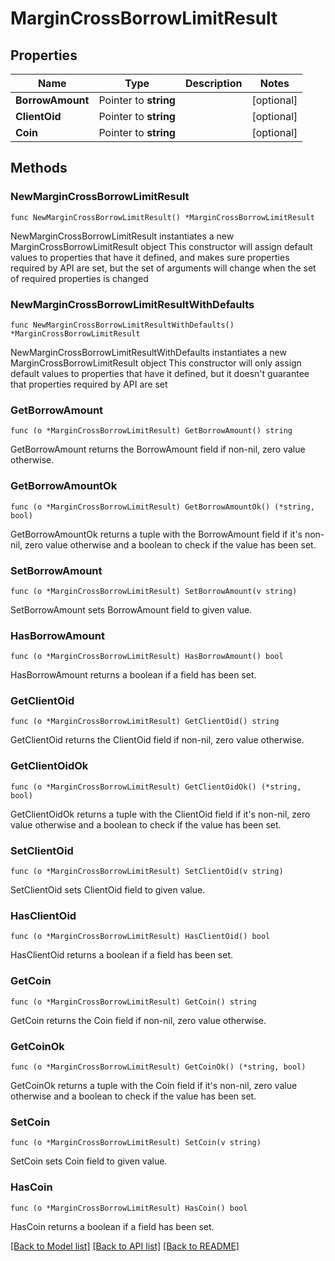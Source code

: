 # MarginCrossBorrowLimitResult

## Properties

Name | Type | Description | Notes
------------ | ------------- | ------------- | -------------
**BorrowAmount** | Pointer to **string** |  | [optional] 
**ClientOid** | Pointer to **string** |  | [optional] 
**Coin** | Pointer to **string** |  | [optional] 

## Methods

### NewMarginCrossBorrowLimitResult

`func NewMarginCrossBorrowLimitResult() *MarginCrossBorrowLimitResult`

NewMarginCrossBorrowLimitResult instantiates a new MarginCrossBorrowLimitResult object
This constructor will assign default values to properties that have it defined,
and makes sure properties required by API are set, but the set of arguments
will change when the set of required properties is changed

### NewMarginCrossBorrowLimitResultWithDefaults

`func NewMarginCrossBorrowLimitResultWithDefaults() *MarginCrossBorrowLimitResult`

NewMarginCrossBorrowLimitResultWithDefaults instantiates a new MarginCrossBorrowLimitResult object
This constructor will only assign default values to properties that have it defined,
but it doesn't guarantee that properties required by API are set

### GetBorrowAmount

`func (o *MarginCrossBorrowLimitResult) GetBorrowAmount() string`

GetBorrowAmount returns the BorrowAmount field if non-nil, zero value otherwise.

### GetBorrowAmountOk

`func (o *MarginCrossBorrowLimitResult) GetBorrowAmountOk() (*string, bool)`

GetBorrowAmountOk returns a tuple with the BorrowAmount field if it's non-nil, zero value otherwise
and a boolean to check if the value has been set.

### SetBorrowAmount

`func (o *MarginCrossBorrowLimitResult) SetBorrowAmount(v string)`

SetBorrowAmount sets BorrowAmount field to given value.

### HasBorrowAmount

`func (o *MarginCrossBorrowLimitResult) HasBorrowAmount() bool`

HasBorrowAmount returns a boolean if a field has been set.

### GetClientOid

`func (o *MarginCrossBorrowLimitResult) GetClientOid() string`

GetClientOid returns the ClientOid field if non-nil, zero value otherwise.

### GetClientOidOk

`func (o *MarginCrossBorrowLimitResult) GetClientOidOk() (*string, bool)`

GetClientOidOk returns a tuple with the ClientOid field if it's non-nil, zero value otherwise
and a boolean to check if the value has been set.

### SetClientOid

`func (o *MarginCrossBorrowLimitResult) SetClientOid(v string)`

SetClientOid sets ClientOid field to given value.

### HasClientOid

`func (o *MarginCrossBorrowLimitResult) HasClientOid() bool`

HasClientOid returns a boolean if a field has been set.

### GetCoin

`func (o *MarginCrossBorrowLimitResult) GetCoin() string`

GetCoin returns the Coin field if non-nil, zero value otherwise.

### GetCoinOk

`func (o *MarginCrossBorrowLimitResult) GetCoinOk() (*string, bool)`

GetCoinOk returns a tuple with the Coin field if it's non-nil, zero value otherwise
and a boolean to check if the value has been set.

### SetCoin

`func (o *MarginCrossBorrowLimitResult) SetCoin(v string)`

SetCoin sets Coin field to given value.

### HasCoin

`func (o *MarginCrossBorrowLimitResult) HasCoin() bool`

HasCoin returns a boolean if a field has been set.


[[Back to Model list]](../README.md#documentation-for-models) [[Back to API list]](../README.md#documentation-for-api-endpoints) [[Back to README]](../README.md)


